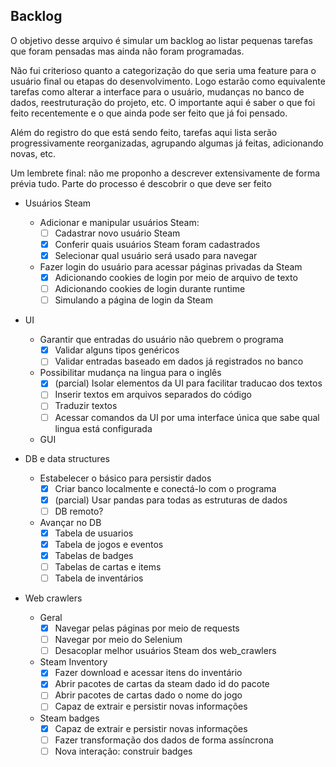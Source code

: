 ## Backlog

O objetivo desse arquivo é simular um backlog ao listar pequenas tarefas que foram pensadas mas ainda não foram programadas.

Não fui criterioso quanto a categorização do que seria uma feature para o usuário final ou etapas do desenvolvimento.
Logo estarão como equivalente tarefas como alterar a interface para o usuário, mudanças no banco de dados, reestruturação do projeto, etc.
O importante aqui é saber o que foi feito recentemente e o que ainda pode ser feito que já foi pensado.

Além do registro do que está sendo feito, tarefas aqui lista serão progressivamente reorganizadas, agrupando algumas já feitas, adicionando novas, etc.

Um lembrete final: não me proponho a descrever extensivamente de forma prévia tudo. Parte do processo é descobrir o que deve ser feito

- Usuários Steam
  - Adicionar e manipular usuários Steam:
    - [ ] Cadastrar novo usuário Steam
    - [x] Conferir quais usuários Steam foram cadastrados
    - [x] Selecionar qual usuário será usado para navegar 
  - Fazer login do usuário para acessar páginas privadas da Steam
    - [x] Adicionando cookies de login por meio de arquivo de texto
    - [ ] Adicionando cookies de login durante runtime
    - [ ] Simulando a página de login da Steam

- UI
  - Garantir que entradas do usuário não quebrem o programa
    - [x] Validar alguns tipos genéricos
    - [ ] Validar entradas baseado em dados já registrados no banco
  - Possibilitar mudança na lingua para o inglês
    - [x] (parcial) Isolar elementos da UI para facilitar traducao dos textos
    - [ ] Inserir textos em arquivos separados do código
    - [ ] Traduzir textos
    - [ ] Acessar comandos da UI por uma interface única que sabe qual lingua está configurada
  - GUI

- DB e data structures
  - Estabelecer o básico para persistir dados
    - [x] Criar banco localmente e conectá-lo com o programa
    - [x] (parcial) Usar pandas para todas as estruturas de dados
    - [ ] DB remoto?
  - Avançar no DB
    - [x] Tabela de usuarios
    - [x] Tabela de jogos e eventos
    - [x] Tabelas de badges
    - [ ] Tabelas de cartas e items
    - [ ] Tabela de inventários

- Web crawlers
  - Geral
    - [x] Navegar pelas páginas por meio de requests
    - [ ] Navegar por meio do Selenium
    - [ ] Desacoplar melhor usuários Steam dos web_crawlers
  - Steam Inventory
    - [x] Fazer download e acessar itens do inventário
    - [x] Abrir pacotes de cartas da steam dado id do pacote
    - [ ] Abrir pacotes de cartas dado o nome do jogo
    - [ ] Capaz de extrair e persistir novas informações
  - Steam badges
    - [x] Capaz de extrair e persistir novas informações
    - [ ] Fazer transformação dos dados de forma assíncrona
    - [ ] Nova interação: construir badges
